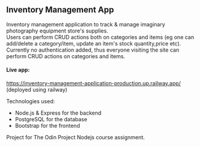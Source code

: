 ## Inventory Management App
Inventory management application to track & manage imaginary photography equipment store's supplies. <br/>
Users can perform CRUD actions both on categories and items (eg one can add/delete a category/item, update an item's stock quantity,price etc). <br/>
Currently no authentication added, thus everyone visiting the site can perform CRUD actions on categories and items.<br/>

#### Live app:
https://inventory-management-application-production.up.railway.app/ (deployed using railway)

Technologies used: <br/>
- Node.js & Express for the backend <br/>
- PostgreSQL for the database <br/>
- Bootstrap for the frontend <br/>

Project for The Odin Project Nodejs course assignment.
